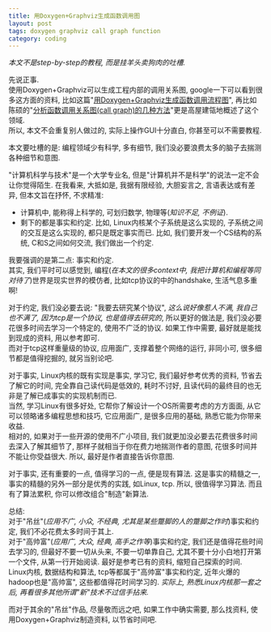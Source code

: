 ```yaml
---
title: 用Doxygen+Graphviz生成函数调用图
layout: post
tags: doxygen graphviz call graph function
category: coding
---
```


*本文不是step-by-step的教程, 而是挂羊头卖狗肉的吐槽.*

先说正事.  
使用Doxygen+Graphviz可以生成工程内部的调用关系图, google一下可以看到很多这方面的资料, 比如这篇"[用Doxygen+Graphviz生成函数调用流程图](http://wildpointer.net/2012/04/14/doxygen_graphviz/)", 再比如陈硕的"[分析函数调用关系图(call graph)的几种方法](http://blog.csdn.net/solstice/article/details/488865)"更是高屋建瓴地概述了这个领域.  
所以, 本文不会重复别人做过的, 实际上操作GUI十分直白, 你甚至可以不需要教程.

本文要吐槽的是: 编程领域少有科学, 多有细节, 我们没必要浪费太多的脑子去揣测各种细节和意图.

"计算机科学与技术"是一个大学专业名, 但是"计算机并不是科学"的说法一定不会让你觉得陌生. 在我看来, 大抵如是, 我据有限经验, 大胆妄言之, 言语表达或有差异, 但本文旨在抒怀, 不求精准:  
- 计算机中, 能称得上科学的, 可划归数学, 物理等(*知识不足, 不例证*).  
- 剩下的都是事实和约定. 比如, Linux内核某个子系统是这么实现的, 子系统之间的交互是这么实现的, 都只是既定事实而已. 比如, 我们要开发一个CS结构的系统, C和S之间如何交流, 我们做出一个约定.

我要强调的是第二点: 事实和约定.  
其实, 我们平时可以感觉到, 编程(*在本文的很多context中, 我把计算机和编程等同对待了*)世界是现实世界的模仿者, 比如tcp协议的中的handshake, 生活气息多重啊!  

对于约定, 我们没必要去说: "我要去研究某个协议", *这么说好像惹人不满, 我自己也不满了, 因为tcp是一个协议, 也是值得去研究的*, 所以更好的做法是, 我们没必要花很多时间去学习一个特定的, 使用不广泛的协议. 如果工作中需要, 最好就是能找到现成的资料, 用以参考即可.  
而对于tcp这样重量级的协议, 应用面广, 支撑着整个网络的运行, 非同小可, 很多细节都是值得挖掘的, 就另当别论吧.

对于事实, Linux内核的既有实现是事实, 学习它, 我们最好参考优秀的资料, 节省去了解它的时间, 完全靠自己读代码是低效的, 耗时不讨好, 且读代码的最终目的也无非是了解已成事实的实现机制而已.  
当然, 学习Linux有很多好处, 它帮你了解设计一个OS所需要考虑的方方面面, 从它可以领略诸多编程思想和技巧, 它应用面广, 是很多应用的基础, 熟悉它能为你带来收益.  
相对的, 如果对于一些开源的使用不广小项目, 我们就更加没必要去花费很多时间去深入了解其细节了, 那样子就相当于你在费力地揣测作者的意图, 花很多时间并不能让你受益很大. 所以, 最好是作者直接告诉你意图.

对于事实, 还有重要的一点, 值得学习的一点, 便是现有算法. 这是事实的精髓之一, 事实的精髓的另外一部分是优秀的实践, 如Linux, tcp. 所以, 很值得学习算法. 而且有了算法累积, 你可以修改组合"制造"新算法.

总结:  
对于"吊丝"(*应用不广, 小众, 不经典, 尤其是某些蹩脚的人的蹩脚之作时*)事实和约定, 我们不必花费太多时间于其上.  
对于"高帅富"(*应用广, 大众, 经典, 高手之作等*)事实和约定, 我们还是值得花些时间去学习的, 但最好不要一切从头来, 不要一切单靠自己, 尤其不要十分小白地打开第一个文件, 从第一行开始阅读. 最好是参考已有的资料, 缩短自己探索的时间.  
Linux内核, 数据结构和算法, tcp等都属于"高帅富"事实和约定, 近年火爆的hadoop也是"高帅富", 这些都值得花时间学习的. *实际上, 熟悉Linux内核那一套之后, 再看很多其他所谓"新"技术不过信手拈来.*  

而对于其余的"吊丝"作品, 尽量敬而远之吧, 如果工作中确实需要, 那么找资料, 使用Doxygen+Graphviz制造资料, 以节省时间吧.